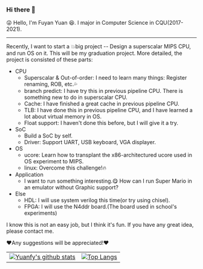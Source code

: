 <!--
**TheRainstorm/TheRainstorm** is a ✨ _special_ ✨ repository because its `README.md` (this file) appears on your GitHub profile.

Here are some ideas to get you started:

- 🔭 I’m currently working on ...
- 🌱 I’m currently learning ...
- 👯 I’m looking to collaborate on ...
- 🤔 I’m looking for help with ...
- 💬 Ask me about ...
- 📫 How to reach me: ...
- 😄 Pronouns: ...
- ⚡ Fun fact: ...
-->

### Hi there 👋

😜 Hello, I'm Fuyan Yuan 😆. I major in Computer Science in CQU(2017-2021).

------

Recently, I want to start a 💥big project -- Design a superscalar MIPS CPU, and run OS on it. This will be my graduation project. More detailed, the project is consisted of these parts:

- CPU
  - Superscalar & Out-of-order: I need to learn many things: Register renaming, ROB, etc.💦
  - branch predict: I have try this in previous pipeline CPU. There is something new to do in superscalar CPU.
  - Cache: I have finished a great cache in previous pipeline CPU.
  - TLB: I have done this in previous pipeline CPU, and I have learned a lot about virtual memory in OS.
  - Float support: I haven't done this before, but I will give it a try.
- SoC
  - Build a SoC by self.
  - Driver: Support UART, USB keyboard, VGA displayer.
- OS
  - ucore: Learn how to transplant the x86-architectured ucore used in OS experiment to MIPS.
  - linux: Overcome this challenge!🔥
- Application
  - I want to run something interesting.😋 How can I run Super Mario in an emulator without Graphic support?
- Else
  - HDL: I will use system verilog this time(or try using chisel).
  - FPGA: I will use the N4ddr board.(The board used in school's experiments)

I know this is not an easy job, but I think it's fun. If you have any great idea, please contact me. 

❤️Any suggestions will be appreciated!❤️

<table>
 <tr>
   <td><a href="https://github.com/anuraghazra/github-readme-stats">
      <img align="center" alt="Yuanfy's github stats" src="https://github-readme-stats.vercel.app/api?username=Therainstorm&show_icons=true&hide_border=true" />
    </a></td>
    <td><a href="https://github.com/anuraghazra/github-readme-stats">
      <img align="center" alt="Top Langs" src="https://github-readme-stats.vercel.app/api/top-langs/?username=Therainstorm&layout=compact&hide_border=true" />
    </a></td>
  </tr>
</table>

